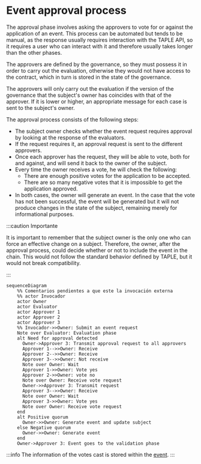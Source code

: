 # Event approval process

The approval phase involves asking the approvers to vote for or against the application of an event. This process can be automated but tends to be manual, as the response usually requires interaction with the TAPLE API, so it requires a user who can interact with it and therefore usually takes longer than the other phases.

The approvers are defined by the governance, so they must possess it in order to carry out the evaluation, otherwise they would not have access to the contract, which in turn is stored in the state of the governance.

The approvers will only carry out the evaluation if the version of the governance that the subject's owner has coincides with that of the approver. If it is lower or higher, an appropriate message for each case is sent to the subject's owner.

The approval process consists of the following steps:

- The subject owner checks whether the event request requires approval by looking at the response of the evaluators.
- If the request requires it, an approval request is sent to the different approvers.
- Once each approver has the request, they will be able to vote, both for and against, and will send it back to the owner of the subject.
- Every time the owner receives a vote, he will check the following:
  - There are enough positive votes for the application to be accepted.
  - There are so many negative votes that it is impossible to get the application approved.
- In both cases, the owner will generate an event. In the case that the vote has not been successful, the event will be generated but it will not produce changes in the state of the subject, remaining merely for informational purposes.

:::caution Importante

It is important to remember that the subject owner is the only one who can force an effective change on a subject. Therefore, the owner, after the approval process, could decide whether or not to include the event in the chain. This would not follow the standard behavior defined by TAPLE, but it would not break compatibility.

:::

```mermaid
sequenceDiagram
    %% Comentarios pendientes a que este la invocación externa
    %% actor Invocador
    actor Owner
    actor Evaluator
    actor Approver 1
    actor Approver 2
    actor Approver 3
    %% Invocador->>Owner: Submit an event request
    Note over Evaluator: Evaluation phase
    alt Need for approval detected
      Owner->Approver 3: Transmit approval request to all approvers
      Approver 1-->>Owner: Receive
      Approver 2-->>Owner: Receive
      Approver 3-->>Owner: Not receive
      Note over Owner: Wait
      Approver 1->>Owner: Vote yes
      Approver 2->>Owner: vote no
      Note over Owner: Receive vote request
      Owner->>Approver 3: Transmit request
      Approver 3-->>Owner: Receive
      Note over Owner: Wait
      Approver 3->>Owner: Vote yes
      Note over Owner: Receive vote request
    end
    alt Positive quorum
      Owner->>Owner: Generate event and update subject
    else Negative quorum
      Owner->>Owner: Generate event
    end
    Owner->Approver 3: Event goes to the validation phase
```

:::info
The information of the votes cast is stored within the [event](./events.md).
:::
